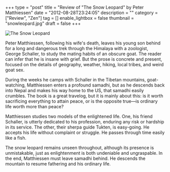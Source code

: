 +++
type = "post"
title = "Review of \"The Snow Leopard\" by Peter Matthiessen"
date = "2012-08-28T23:24:05"
description = ""
category = ["Review", "Zen"]
tag = []
enable_lightbox = false
thumbnail = "snowleopard.jpg"
draft = false
+++

<p><img style="display:block; margin-left:auto; margin-right:auto;" src="snowleopard.jpg" alt="The Snow Leopard" title="snowleopard.jpg" border="0"   /></p>
<p>Peter Matthiessen, following his wife's death, leaves his young son behind for a long and dangerous trek through the Himalaya with a zoologist, George Schaller, to study the mating habits of an obscure goat. The reader can infer that he is insane with grief. But the prose is concrete and present, focused on the details of geography, weather, hiking, local tribes, and weird goat sex.</p>
<p>During the weeks he camps with Schaller in the Tibetan mountains, goat-watching, Matthiessen enters a profound samadhi, but as he descends back into Nepal and makes his way home to the US, that samadhi easily crumbles. The book is a great travelog, but it is mainly about this: is it worth sacrificing everything to attain peace, or is the opposite true&mdash;is ordinary life worth more than peace?</p>
<p>Matthiessen studies two models of the enlightened life. One, his friend Schaller, is utterly dedicated to his profession, enduring any risk or hardship in its service. The other, their sherpa guide Tukten, is easy-going. He accepts his life without complaint or struggle. He passes through time easily like a fish.</p>
<p>The snow leopard remains unseen throughout, although its presence is unmistakable, just as enlightenment is both undeniable and ungraspable.  In the end, Matthiessen must leave samadhi behind. He descends the mountain to resume fathering and his ordinary life.</p>
